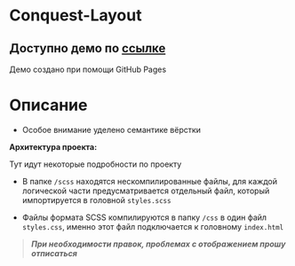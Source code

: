 # Conquest-Layout

Доступно демо по [ссылке](https://gigatorvaldz.github.io/Conquest-Layout/ "тык")
---
Демо создано при помощи GitHub Pages

# Описание
- Особое внимание уделено семантике вёрстки

**Архитектура проекта:**

Тут идут некоторые подробности по проекту

- В папке `/scss` находятся нескомпилированные файлы, для каждой логической части предусматривается отдельный файл, который импортируется в головной `styles.scss`

- Файлы формата SCSS компилируются в папку `/css` в один файл `styles.css`, именно этот файл подключается к головному `index.html`

>***При необходимости правок, проблемах с отображением прошу отписаться***
